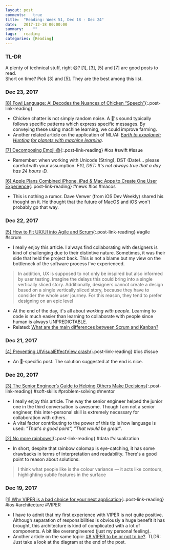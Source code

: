```yaml
---
layout: post
comments:	true
title:  "Reading: Week 51, Dec 18 - Dec 24"
date:   2017-12-18 00:00:00
summary:    ""
tags:   reading
categories:	[Reading]
---
```


### TL-DR
A plenty of technical stuff, right 😄? [1], [3], [5] and [7] are good posts to read.<br>
Short on time? Pick [3] and [5]. They are the best among this list.

### Dec 23, 2017

[[8] Fowl Language: AI Decodes the Nuances of Chicken “Speech”](https://www.scientificamerican.com/article/fowl-language-ai-decodes-the-nuances-of-chicken-ldquo-speech-rdquo){:.post-link-reading}
- Chicken chatter is not simply random noise. A 🐥's sound typically follows specific patterns which express specific messages. By conveying these using machine learning, we could improve farming.
- Another related article on the application of ML/AI: *[Earth to exoplanet: Hunting for planets with machine learning](https://blog.google/topics/machine-learning/hunting-planets-machine-learning)*.


[[7] Decomposing Emoji 😱](https://www.objc.io/blog/2017/12/19/decomposing-emoji/){:.post-link-reading} <post-meta>#ios #swift #issue</post-meta>
- Remember: when working with Unicode (String), DST (Date)... please careful with your assumption. *FYI, DST: It's not always true that a day has 24 hours :D.*


[[6] Apple Plans Combined iPhone, iPad & Mac Apps to Create One User Experience](https://www.bloomberg.com/news/articles/2017-12-20/apple-is-said-to-have-plan-to-combine-iphone-ipad-and-mac-apps){:.post-link-reading} <post-meta>#news #ios #macos</post-meta>
- This is nothing a rumor. Dave Verwer (from iOS Dev Weekly) shared his thought on it. He thought that the future of MacOS and iOS won't probably go that way.

### Dec 22, 2017

[[5] How to Fit UX/UI into Agile and Scrum](https://www.scrumalliance.org/community/articles/2016/november/agile-scrum-and-ux-ui){:.post-link-reading} <post-meta>#agile #scrum</post-meta>
- I really enjoy this article. I always find collaborating with designers is kind of challenging due to their distintive nature. Sometimes, it was their side that held the project back. This is not a blame but my view on the bottleneck of the software process I've experienced.
> In addition, UX is supposed to not only be inspired but also informed by user testing. Imagine the delays this could bring into a single vertically sliced story. Additionally, designers cannot create a design based on a single vertically sliced story, because they have to consider the whole user journey. For this reason, they tend to prefer designing on an epic level
- At the end of the day, it's all about *working with people*. Learning to code is much easier than learning to collaborate with people since human is always UNPREDICTABLE.
- Related: [What are the main differences between Scrum and Kanban?](https://www.quora.com/What-are-the-main-differences-between-Scrum-and-Kanban)


### Dec 21, 2017

[[4] Preventing UIVisualEffectView crash](https://dev.to/onmyway133/preventing-uivisualeffectview-crash-30gg){:.post-link-reading} <post-meta>#ios #issue</post-meta>
- An 📱-specific post. The solution suggested at the end is nice.


### Dec 20, 2017

[[3] The Senior Engineer’s Guide to Helping Others Make Decisions](http://silverwraith.com/blog/2017/10/the-senior-engineers-guide-to-helping-others-make-decisions){:.post-link-reading} <post-meta>#soft-skills #problem-solving #mentor</post-meta>
- I really enjoy this article. The way the senior engineer helped the junior one in the third conversation is awesome. Though I am not a senior engineer, this inter-personal skill is extremely necessary for collaboration with others.
- A vital factor contributing to the power of this tip is how language is used: *"That's a good point", "That would be great"*.


[[2] No more rainbows!](https://agilescientific.com/blog/2017/12/14/no-more-rainbows){:.post-link-reading} <post-meta>#data #visualization</post-meta>
- In short, despite that rainbow colomap is eye-catching, it has some drawbacks in terms of interpretation and readability. There's a good point to reason about solutions:
> I think what people like is the colour variance — it acts like contours, highlighting subtle features in the surface


### Dec 19, 2017

[[1] Why VIPER is a bad choice for your next application](https://medium.com/@Pr0Ger/why-viper-is-a-bad-choice-for-your-next-application-725f4e16fbee){:.post-link-reading} <post-meta>#ios #architecture #VIPER</post-meta>
- I have to admit that my first experience with VIPER is not quite positive. Although separation of responsibilities is obviously a huge benefit it has brought, this architecture is kind of complicated with a lot of components. A bit like overengineered (just my personal feeling).
- Another article on the same topic: [#8 VIPER to be or not to be?](https://swifting.io/blog/2016/03/07/8-viper-to-be-or-not-to-be). TLDR: Just take a look at the diagram at the end of the post.

